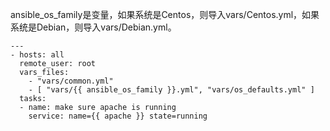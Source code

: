 ansible_os_family是变量，如果系统是Centos，则导入vars/Centos.yml，如果系统是Debian，则导入vars/Debian.yml。

```
---
- hosts: all
  remote_user: root
  vars_files:
    - "vars/common.yml"
    - [ "vars/{{ ansible_os_family }}.yml", "vars/os_defaults.yml" ]
  tasks:
  - name: make sure apache is running
    service: name={{ apache }} state=running
```

